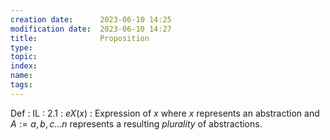 ```yaml
---
creation date:		2023-06-10 14:25
modification date:	2023-06-10 14:27
title: 				Proposition
type:
topic:             
index:
name:
tags: 
---
```


Def : IL : 2.1 :  $eX(x)$ : Expression of $x$ where $x$ represents an abstraction and $A := {a, b, c ... n}$ represents a resulting $plurality$ of abstractions.